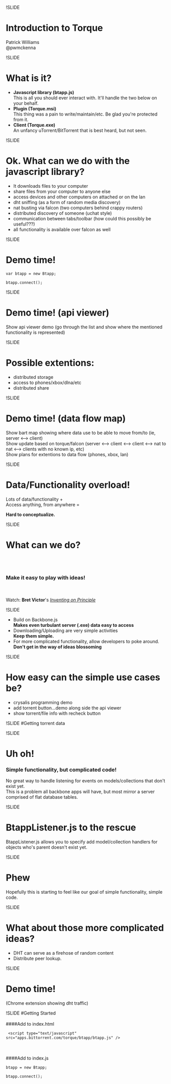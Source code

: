 !SLIDE
# Introduction to Torque
Patrick Williams  
@pwmckenna  

!SLIDE
# What is it?
* __Javascript library (btapp.js)__  
This is all you should ever interact with. It'll handle the two below on your behalf.  
* __Plugin (Torque.msi)__  
This thing was a pain to write/maintain/etc. Be glad you're protected from it.  
* __Client (Torque.exe)__  
An unfancy uTorrent/BitTorrent that is best heard, but not seen.  

!SLIDE
# Ok. What can we do with the javascript library?  
* It downloads files to your computer  
* share files from your computer to anyone else  
* access devices and other computers on attached or on the lan  
* dht sniffing (as a form of random media discovery)  
* nat busting via falcon (two computers behind crappy routers)  
* distributed discovery of someone (uchat style)  
* communication between tabs/toolbar (how could this possibly be useful???)  
* all functionality is available over falcon as well  

!SLIDE
# Demo time!
```
var btapp = new Btapp;
```  
```
btapp.connect();  
```

!SLIDE
# Demo time! (api viewer)
Show api viewer demo (go through the list and show where the mentioned functionality is represented)  

!SLIDE
# Possible extentions:  
* distributed storage  
* access to phones/xbox/dlna/etc  
* distributed share  

!SLIDE
# Demo time! (data flow map)
Show bart map showing where data use to be able to move from/to (ie, server <--> client)  
Show update based on torque/falcon (server <--> client <--> client <--> nat to nat <--> clients with no known ip, etc)  
Show plans for extentions to data flow (phones, xbox, lan)  

!SLIDE
# Data/Functionality overload!
Lots of data/functionality +  
Access anything, from anywhere =  
  
__Hard to conceptualize.__

!SLIDE
# What can we do?
<br><br>
### Make it easy to play with ideas!
<br><br>
Watch: __Bret Victor__'s [*Inventing on Principle*](http://vimeo.com/36579366)

!SLIDE  
* Build on Backbone.js  
__Makes even turbulant server (.exe) data easy to access__  
* Downloading/Uploading are very simple activities  
__Keep them simple.__  
* For more complicated functionality, allow developers to poke around.  
__Don't get in the way of ideas blossoming__  


!SLIDE  
# How easy can the simple use cases be?  
* crysalis programming demo  
* add torrent button...demo along side the api viewer  
* show torrent/file info with recheck button  

!SLIDE
#Getting torrent data  

!SLIDE
# Uh oh! 
### Simple functionality, but complicated code!
No great way to handle listening for events on models/collections that don't exist yet.  
This is a problem all backbone apps will have, but most mirror a server comprised of flat database tables.

!SLIDE
# BtappListener.js to the rescue
BtappListener.js allows you to specify add model/collection handlers for objects who's parent doesn't exist yet.

!SLIDE
# Phew
Hopefully this is starting to feel like our goal of simple functionality, simple code.

!SLIDE
# What about those more complicated ideas?
* DHT can serve as a firehose of random content
* Distribute peer lookup. 

!SLIDE
# Demo time! 
(Chrome extension showing dht traffic)  

!SLIDE
#Getting Started
<br><br>
####Add to index.html  
```  
 <script type="text/javascript" src="apps.bittorrent.com/torque/btapp/btapp.js" />
```  
<br><br>
####Add to index.js  

```
btapp = new Btapp;
```  
```
btapp.connect();
```

